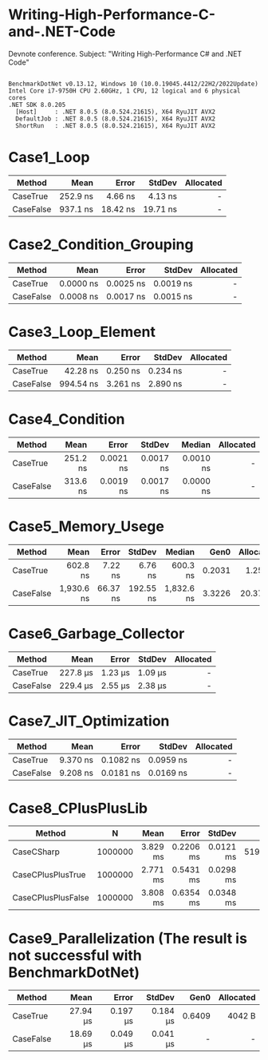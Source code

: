 # Writing-High-Performance-C-and-.NET-Code
Devnote conference. Subject: "Writing High-Performance C# and .NET Code"


```

BenchmarkDotNet v0.13.12, Windows 10 (10.0.19045.4412/22H2/2022Update)
Intel Core i7-9750H CPU 2.60GHz, 1 CPU, 12 logical and 6 physical cores
.NET SDK 8.0.205
  [Host]     : .NET 8.0.5 (8.0.524.21615), X64 RyuJIT AVX2
  DefaultJob : .NET 8.0.5 (8.0.524.21615), X64 RyuJIT AVX2
  ShortRun   : .NET 8.0.5 (8.0.524.21615), X64 RyuJIT AVX2

```

# Case1_Loop
| Method    | Mean     | Error    | StdDev   | Allocated |
|---------- |---------:|---------:|---------:|----------:|
| CaseTrue  | 252.9 ns |  4.66 ns |  4.13 ns |         - |
| CaseFalse | 937.1 ns | 18.42 ns | 19.71 ns |         - |

# Case2_Condition_Grouping
| Method    | Mean      | Error     | StdDev    | Allocated |
|---------- |----------:|----------:|----------:|----------:|
| CaseTrue  | 0.0000 ns | 0.0025 ns | 0.0019 ns |         - |
| CaseFalse | 0.0008 ns | 0.0017 ns | 0.0015 ns |         - |

# Case3_Loop_Element
| Method    | Mean      | Error    | StdDev   | Allocated |
|---------- |----------:|---------:|---------:|----------:|
| CaseTrue  |  42.28 ns | 0.250 ns | 0.234 ns |         - |
| CaseFalse | 994.54 ns | 3.261 ns | 2.890 ns |         - |

# Case4_Condition
| Method    | Mean      | Error     | StdDev    | Median    | Allocated |
|---------- |----------:|----------:|----------:|----------:|----------:|
| CaseTrue  | 251.2 ns | 0.0021 ns | 0.0017 ns | 0.0010 ns |         - |
| CaseFalse | 313.6 ns | 0.0019 ns | 0.0017 ns | 0.0000 ns |         - |

# Case5_Memory_Usege
| Method    | Mean       | Error    | StdDev    | Median     | Gen0   | Allocated |
|---------- |-----------:|---------:|----------:|-----------:|-------:|----------:|
| CaseTrue  |   602.8 ns |  7.22 ns |   6.76 ns |   600.3 ns | 0.2031 |   1.25 KB |
| CaseFalse | 1,930.6 ns | 66.37 ns | 192.55 ns | 1,832.6 ns | 3.3226 |  20.37 KB |

# Case6_Garbage_Collector
| Method    | Mean     | Error   | StdDev  | Allocated |
|---------- |---------:|--------:|--------:|----------:|
| CaseTrue  | 227.8 μs | 1.23 μs | 1.09 μs |         - |
| CaseFalse | 229.4 μs | 2.55 μs | 2.38 μs |         - |

# Case7_JIT_Optimization
| Method    | Mean     | Error     | StdDev    | Allocated |
|---------- |---------:|----------:|----------:|----------:|
| CaseTrue  | 9.370 ns | 0.1082 ns | 0.0959 ns |         - |
| CaseFalse | 9.208 ns | 0.0181 ns | 0.0169 ns |         - |

# Case8_CPlusPlusLib
| Method             | N       | Mean     | Error     | StdDev    | Gen0     | Gen1     | Gen2     | Allocated |
|------------------- |-------- |---------:|----------:|----------:|---------:|---------:|---------:|----------:|
| CaseCSharp         | 1000000 | 3.829 ms | 0.2206 ms | 0.0121 ms | 519.5313 | 500.0000 | 500.0000 | 2049212 B |
| CaseCPlusPlusTrue  | 1000000 | 2.771 ms | 0.5431 ms | 0.0298 ms |        - |        - |        - |       2 B |
| CaseCPlusPlusFalse | 1000000 | 3.808 ms | 0.6354 ms | 0.0348 ms |        - |        - |        - |       3 B |

# Case9_Parallelization (The result is not successful with BenchmarkDotNet)
| Method    | Mean     | Error    | StdDev   | Gen0   | Allocated |
|---------- |---------:|---------:|---------:|-------:|----------:|
| CaseTrue  | 27.94 μs | 0.197 μs | 0.184 μs | 0.6409 |    4042 B |
| CaseFalse | 18.69 μs | 0.049 μs | 0.041 μs |      - |         - |